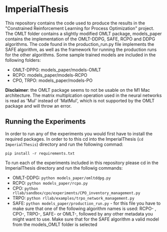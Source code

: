 # ImperialThesis

This repository contains the code used to produce the results in the "Constrained Reinforcement Learning for Process Optimization" project.
The OMLT folder contains a slightly modified OMLT package, models_paper contains the implementation of the 
OMLT-DDPG, SAFE, RCPO and DDPG algorithms. The code found in the production_run.py file implements the SAFE algorithm, 
as well as the framework for running the production runs for the other algorithms.
Some sample trained models are included in the following folders: 
- OMLT-DPPG: models_paper/models-OMLT 
- RCPO: models_paper/models-RCPO 
- CPO, TRPO: models_paper/models-PO 

**Disclaimer**: the OMLT package seems to not be usable on the M1 Mac architecture. The matrix multiplcation 
operation used in the neural networks is read as 'Mul' instead of 'MatMul', which is not supported by the OMLT
package and will throw an error.

## Running the Experiments

In order to run any of the experiments you would first have to install the required packages. In order to to this 
cd into the ImperialThesis (```cd ImperialThesis```) directory and run the following commad:
```
pip install -r requirements.txt
```

To run each of the experiments included in this repository please cd in the ImperialThesis directory and run the followig commands:
- OMLT-DDPG: ```python models_paper/omltddpg.py```
- RCPO: ```python models_paper/rcpo.py```
- CPO: ```python rllab/sandbox/cpo/experiments/CPO_inventory_management.py```
- TRPO: ```python rllab/examples/trpo_network_management.py```
- SAFE: ```python models_paper/production_run.py``` - for this file you have to make sure that one of the following algorithm names is used: 
RCPO- , CPO-, TRPO-, SAFE- or OMLT-, followed by any other metadata you might want to use. Make sure that for the SAFE algorithm a valid 
model from the models_OMLT folder is selected
